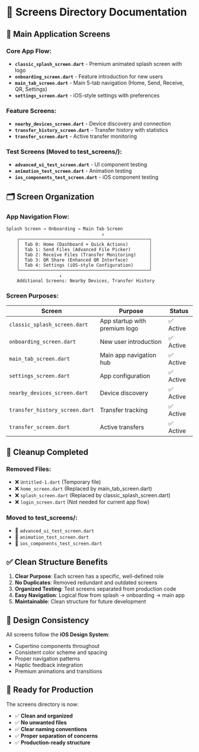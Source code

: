 # 📱 Screens Directory Documentation

## 🎯 **Main Application Screens**

### **Core App Flow:**
- **`classic_splash_screen.dart`** - Premium animated splash screen with logo
- **`onboarding_screen.dart`** - Feature introduction for new users
- **`main_tab_screen.dart`** - Main 5-tab navigation (Home, Send, Receive, QR, Settings)
- **`settings_screen.dart`** - iOS-style settings with preferences

### **Feature Screens:**
- **`nearby_devices_screen.dart`** - Device discovery and connection
- **`transfer_history_screen.dart`** - Transfer history with statistics
- **`transfer_screen.dart`** - Active transfer monitoring

### **Test Screens (Moved to test_screens/):**
- **`advanced_ui_test_screen.dart`** - UI component testing
- **`animation_test_screen.dart`** - Animation testing
- **`ios_components_test_screen.dart`** - iOS component testing

## 🗂️ **Screen Organization**

### **App Navigation Flow:**
```
Splash Screen → Onboarding → Main Tab Screen
                                    ↓
    ┌─────────────────────────────────────────────────┐
    │  Tab 0: Home (Dashboard + Quick Actions)        │
    │  Tab 1: Send Files (Advanced File Picker)       │
    │  Tab 2: Receive Files (Transfer Monitoring)     │
    │  Tab 3: QR Share (Enhanced QR Interface)        │
    │  Tab 4: Settings (iOS-style Configuration)      │
    └─────────────────────────────────────────────────┘
                    ↓
    Additional Screens: Nearby Devices, Transfer History
```

### **Screen Purposes:**

| Screen | Purpose | Status |
|--------|---------|--------|
| `classic_splash_screen.dart` | App startup with premium logo | ✅ Active |
| `onboarding_screen.dart` | New user introduction | ✅ Active |
| `main_tab_screen.dart` | Main app navigation hub | ✅ Active |
| `settings_screen.dart` | App configuration | ✅ Active |
| `nearby_devices_screen.dart` | Device discovery | ✅ Active |
| `transfer_history_screen.dart` | Transfer tracking | ✅ Active |
| `transfer_screen.dart` | Active transfers | ✅ Active |

## 🧹 **Cleanup Completed**

### **Removed Files:**
- ❌ `Untitled-1.dart` (Temporary file)
- ❌ `home_screen.dart` (Replaced by main_tab_screen.dart)
- ❌ `splash_screen.dart` (Replaced by classic_splash_screen.dart)
- ❌ `login_screen.dart` (Not needed for current app flow)

### **Moved to test_screens/:**
- 📁 `advanced_ui_test_screen.dart`
- 📁 `animation_test_screen.dart`
- 📁 `ios_components_test_screen.dart`

## ✅ **Clean Structure Benefits**

1. **Clear Purpose**: Each screen has a specific, well-defined role
2. **No Duplicates**: Removed redundant and outdated screens
3. **Organized Testing**: Test screens separated from production code
4. **Easy Navigation**: Logical flow from splash → onboarding → main app
5. **Maintainable**: Clean structure for future development

## 🎨 **Design Consistency**

All screens follow the **iOS Design System**:
- Cupertino components throughout
- Consistent color scheme and spacing
- Proper navigation patterns
- Haptic feedback integration
- Premium animations and transitions

## 🚀 **Ready for Production**

The screens directory is now:
- ✅ **Clean and organized**
- ✅ **No unwanted files**
- ✅ **Clear naming conventions**
- ✅ **Proper separation of concerns**
- ✅ **Production-ready structure**
